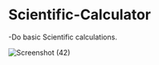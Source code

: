 # Scientific-Calculator

  -Do basic Scientific calculations.
  
  ![Screenshot (42)](https://user-images.githubusercontent.com/91843271/145674163-37d8937c-c61e-493a-a95f-21964d003b4d.png)
